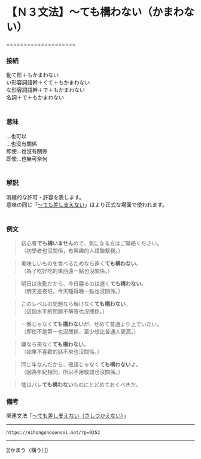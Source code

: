 # 【Ｎ３文法】～ても構わない（かまわない）
====================

### 接続
動て形＋もかまわない  
い形容詞語幹＋くて＋もかまわない  
な形容詞語幹＋で＋もかまわない  
名詞＋で＋もかまわない  
　

### 意味

…也可以  
…也沒有關係  
即使…也沒有關係  
即使…也無可奈何  
　

### 解説

消極的な許可・許容を表します。  
意味の同じ「[～ても差し支えない](http://nihongonosensei.net/?p=9353)」はより正式な場面で使われます。  
　

### 例文

>初心者**でも構いません**ので、気になる方はご聯絡ください。  
（初學者也沒關係，有興趣的人請聯繫我。）  

>美味しいものを食べるためなら遠く**ても構わない**。  
（為了吃好吃的東西遠一點也沒關係。）  

>明日は夜勤だから、今日寢るのは遅く**ても構わない**。  
（明天是夜班，今天睡得晚一點也沒關係。）  

>このレベルの問題なら解けなく**ても構わない**。  
（這個水平的問題不解答也沒關係。）

>一番じゃなく**ても構わない**が、せめて普通より上でいたい。  
（即使不是第一也沒關係，至少想比普通人更高。）  

>嫌なら來なく**ても構わない**。  
（如果不喜歡的話不來也沒關係。）  

>同じ年なんだから、敬語じゃなく**ても構わない**よ。  
（因為年紀相同，所以不用敬語也沒關係。）  
	 
>噓はバレ**ても構わない**ものにとどめておくべきだ。

### 備考
関連文法「[～ても差し支えない（さしつかえない）](http://nihongonosensei.net/?p=9353)」
 
---
`https://nihongonosensei.net/?p=9352`

---
[[かまう（構う）]]